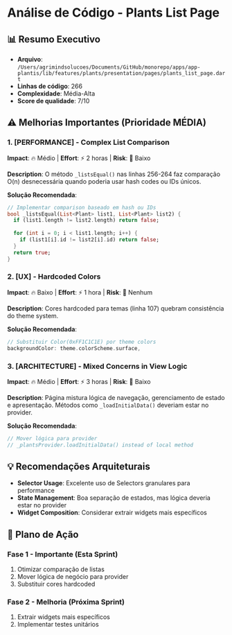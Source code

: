 # Análise de Código - Plants List Page

## 📊 Resumo Executivo
- **Arquivo**: `/Users/agrimindsolucoes/Documents/GitHub/monorepo/apps/app-plantis/lib/features/plants/presentation/pages/plants_list_page.dart`
- **Linhas de código**: 266
- **Complexidade**: Média-Alta
- **Score de qualidade**: 7/10

## ⚠️ Melhorias Importantes (Prioridade MÉDIA)

### 1. [PERFORMANCE] - Complex List Comparison
**Impact**: 🔥 Médio | **Effort**: ⚡ 2 horas | **Risk**: 🚨 Baixo

**Description**: O método `_listsEqual()` nas linhas 256-264 faz comparação O(n) desnecessária quando poderia usar hash codes ou IDs únicos.

**Solução Recomendada**:
```dart
// Implementar comparison baseado em hash ou IDs
bool _listsEqual(List<Plant> list1, List<Plant> list2) {
  if (list1.length != list2.length) return false;
  
  for (int i = 0; i < list1.length; i++) {
    if (list1[i].id != list2[i].id) return false;
  }
  return true;
}
```

### 2. [UX] - Hardcoded Colors
**Impact**: 🔥 Baixo | **Effort**: ⚡ 1 hora | **Risk**: 🚨 Nenhum

**Description**: Cores hardcoded para temas (linha 107) quebram consistência do theme system.

**Solução Recomendada**:
```dart
// Substituir Color(0xFF1C1C1E) por theme colors
backgroundColor: theme.colorScheme.surface,
```

### 3. [ARCHITECTURE] - Mixed Concerns in View Logic
**Impact**: 🔥 Médio | **Effort**: ⚡ 3 horas | **Risk**: 🚨 Baixo

**Description**: Página mistura lógica de navegação, gerenciamento de estado e apresentação. Métodos como `_loadInitialData()` deveriam estar no provider.

**Solução Recomendada**:
```dart
// Mover lógica para provider
// _plantsProvider.loadInitialData() instead of local method
```

## 💡 Recomendações Arquiteturais
- **Selector Usage**: Excelente uso de Selectors granulares para performance
- **State Management**: Boa separação de estados, mas lógica deveria estar no provider
- **Widget Composition**: Considerar extrair widgets mais específicos

## 🔧 Plano de Ação
### Fase 1 - Importante (Esta Sprint)  
1. Otimizar comparação de listas
2. Mover lógica de negócio para provider
3. Substituir cores hardcoded

### Fase 2 - Melhoria (Próxima Sprint)
1. Extrair widgets mais específicos
2. Implementar testes unitários